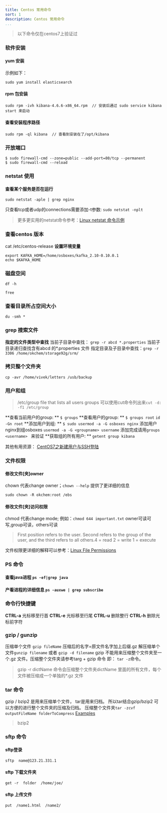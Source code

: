 ```yaml
---
title: Centos 常用命令
sort: 1
description: Centos 常用命令
...
```


> 以下命令仅在centos7上验证过

### 软件安装
#### yum 安装
示例如下：
```
sudo yum install elasticsearch
```

#### rpm  包安装
```
sudo rpm -ivh kibana-4.6.6-x86_64.rpm  // 安装后通过 sudo service kibana start 来启动
```

#### 查看安装程序路径
```
sudo rpm -ql kibana  // 查看到安装在了/opt/kibana
```


### 开放端口

```
$ sudo firewall-cmd --zone=public --add-port=80/tcp --permanent
$ sudo firewall-cmd --reload
```

### netstat 使用
#### 查看某个服务是否在运行

```
sudo netstat -aple | grep nginx
```
只查看tcp或者udp的connections需要添加-t参数: `sudo netstat -nplt` 
> 更多更实用的netstat命令参考：[Linux netstat 命令示例](http://www.binarytides.com/linux-netstat-command-examples/)

### 查看centos 版本
cat /etc/centos-release
**设置环境变量**

```
export KAFKA_HOME=/home/osboxes/kafka_2.10-0.10.0.1
echo $KAFKA_HOME
```
### 磁盘空间

```
df -h
```
```
free
```
### 查看目录所占空间大小

```
du -smh *
```
### grep 搜索文件
**指定的文件类型中查找**
当前子目录中查找： `grep -r abcd *.properties` 当前子目录递归查找含有abcd 的*.properties 文件
指定目录及子目录中查找：`grep -r 3306 /home/okchem/storage92g/srm/ ` 

### 拷贝整个文件夹
```
cp -avr /home/vivek/letters /usb/backup
```
### 用户和组
> /etc/group file that lists all users groups  可以使用cut命令列出来`cut -d: -f1 /etc/group`

**查看当前用户的group:	** `$ groups`
**查看用户的group:	** `$ groups root` `id -Gn root`
**添加用户到组:	** `$ sudo usermod -a -G osboxes nginx` 添加用户nginx到组osboxes  `usermod -a -G <groupname> username` 添加完成请用`groups <username> ` 来验证
**获取组的所有用户:	** `getent group kibana`

其他有用资源： [CentOS7之新建用户与SSH登陆](https://segmentfault.com/a/1190000004141370)
### 文件权限
#### 修改文件[夹]owner
chown 代表change owner；`chown --help` 提供了更详细的信息
```
sudo chown -R okchem:root /ebs
```
#### 修改文件[夹]访问权限
chmod 代表change mode; 
例如：`chmod 644 important.txt` owner可读可写,group可读，others可读
> First position refers to the user. Second refers to the group of the user, and the third refers to all others.4 = read 2 = write 1 = execute

文件权限更详细的解释可以参考：[Linux File Permissions](https://www.pluralsight.com/blog/it-ops/linux-file-permissions)
### PS 命令
#### 查看java进程 `ps -ef|grep java`
#### 产看进程的详细信息 `ps -auxwe | grep subscribe`

### 命令行快捷键
**CTRL-a** 光标移至行首
**CTRL-e** 光标移至行尾
**CTRL-u** 删除整行
**CTRL-h**	删除光标前字符

### gzip / gunzip
 压缩单个文件 `gzip fileName` 压缩后的名字=原文件名字加上后缀.gz
 解压缩单个文件`gunzip filename` 或者 `gzip -d filename`
gzip 不能用来压缩整个文件夹至一个.gz 文件。压缩整个文件夹请参考targ + gzip 命令 即： `tar -z`命令。
> gzip -r  dictName 命令会压缩整个文件夹dictName 里面的所有文件，每个文件被压缩成一个单独的*.gz 文件
### tar 命令
gzip / bzip2 是用来压缩单个文件， tar是用来归档。 所以tar结合gzip/bzip2 可以方便的进行整个文件夹的压缩及归档。
压缩整个文件夹`tar -zcvf outputFileName folderToCompress` 
[Examples](https://www.tecmint.com/18-tar-command-examples-in-linux/)
> bzip2 

### sftp 命令
#### sftp登录
```
sftp  name@123.21.331.1
```
#### sftp 下载文件夹
```
get -r  folder  /home/joe/
```
#### sftp 上传文件
```
put  /name1.html  /name2/
```
